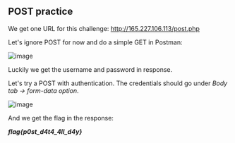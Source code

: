 ## POST practice

We get one URL for this challenge: http://165.227.106.113/post.php

Let's ignore POST for now and do a simple GET in Postman:

![image](https://user-images.githubusercontent.com/18334788/86831001-084fc500-c09f-11ea-8bcc-7a8da1f28563.png)

Luckily we get the username and password in response.

Let's try a POST with authentication. The credentials should go under *Body tab -> form-data option*.

![image](https://user-images.githubusercontent.com/18334788/86831195-477e1600-c09f-11ea-834f-00a8902b9c4e.png)

And we get the flag in the response:

***flag{p0st_d4t4_4ll_d4y}***
